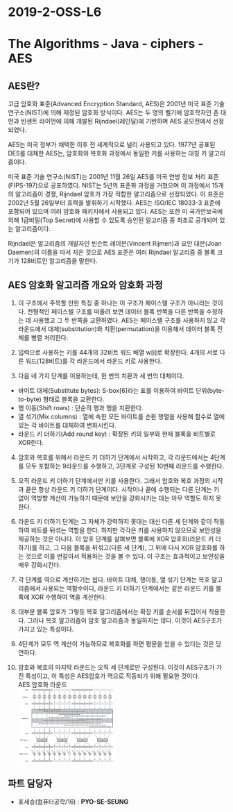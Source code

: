 # 2019-2-OSS-L6
# The Algorithms - Java - ciphers - AES

## AES란?
고급 암호화 표준(Advanced Encryption Standard, AES)은 2001년 미국 표준 기술 연구소(NIST)에 의해 제정된 암호화 방식이다. AES는 두 명의 벨기에 암호학자인 존 대먼과 빈센트 라이먼에 의해 개발된 Rijndael(레인달)에 기반하며 AES 공모전에서 선정되었다.

AES는 미국 정부가 채택한 이후 전 세계적으로 널리 사용되고 있다. 1977년 공표된 DES를 대체한 AES는, 암호화와 복호화 과정에서 동일한 키를 사용하는 대칭 키 알고리즘이다.

미국 표준 기술 연구소(NIST)는 2001년 11월 26일 AES를 미국 연방 정보 처리 표준(FIPS-197)으로 공포하였다. NIST는 5년의 표준화 과정을 거쳤으며 이 과정에서 15개의 알고리즘이 경쟁, Rijndael 암호가 가장 적합한 알고리즘으로 선정되었다. 이 표준은 2002년 5월 26일부터 효력을 발휘하기 시작했다. AES는 ISO/IEC 18033-3 표준에 포함되어 있으며 여러 암호화 패키지에서 사용되고 있다. AES는 또한 미 국가안보국에 의해 1급비밀(Top Secret)에 사용할 수 있도록 승인된 알고리즘 중 최초로 공개되어 있는 알고리즘이다.

Rijndael은 알고리즘의 개발자인 빈슨트 레이믄(Vincent Rijmen)과 요안 대믄(Joan Daemen)의 이름을 따서 지은 것으로 AES 표준은 여러 Rijndael 알고리즘 중 블록 크기가 128비트인 알고리즘을 말한다.

## AES 암호화 알고리즘 개요와 암호화 과정
1. 이 구조에서 주목할 만한 특징 중 하나는 이 구조가 페이스텔 구조가 아니라는 것이다. 전형적인 페이스텔 구조를 떠올려 보면 데이터 블록 반쪽을 다른 반쪽을 수정하는 데 사용했고 그 두 반쪽을 교환하였다. AES는 페이스텔 구조를 사용하지 않고 각 라운드에서 대체(substitution)와 치환(permutation)을 이용해서 데이터 블록 전체를 병렬 처리한다.

2. 입력으로 사용하는 키를 44개의 32비트 워드 배열 w[i]로 확장한다. 4개의 서로 다른 워드(128비트)를 각 라운드에서 라운드 키로 사용한다.

3. 다음 네 가지 단계를 이용하는데, 한 번의 치환과 세 번의 대체이다.
 - 바이트 대체(Substitute bytes): S-box[6]라는 표를 이용하여 바이트 단위(byte-to-byte) 형태로 블록을 교환한다.
 - 행 이동(Shift rows) : 단순히 행과 행을 치환한다.
 - 열 섞기(Mix columns) : 열에 속한 모든 바이트를 순환 행렬을 사용해 함수로 열에 있는 각 바이트를 대체하여 변화시킨다.
 - 라운드 키 더하기(Add round key) : 확장된 키의 일부와 현재 블록을 비트별로 XOR한다.

4. 암호와 복호를 위해서 라운드 키 더하기 단계에서 시작하고, 각 라운드에서는 4단계를 모두 포함하는 9라운드를 수행하고, 3단계로 구성된 10번째 라운드를 수행한다.

5. 오직 라운드 키 더하기 단계에서만 키를 사용한다. 그래서 암호와 복호 과정의 시작과 끝은 항상 라운드 키 더하기 단계이다. 시작이나 끝에 수행되는 다른 단계는 키 없이 역방향 계산이 가능하기 때문에 보안을 강화시키는 데는 아무 역할도 하지 못한다.

6. 라운드 키 더하기 단계는 그 자체가 강력하지 못대는 대신 다른 세 단계와 같이 작동하여 비트를 뒤섞는 역할을 한다. 하지만 각각은 키를 사용하지 않으므로 보안성을 제공하는 것은 아니다. 이 암호 단계를 살펴보면 블록에 XOR 암호화(라운드 키 더하기)를 하고, 그 다음 블록을 뒤섞고(다른 세 단계), 그 뒤에 다시 XOR 암호화를 하는 것으로 이를 번갈아서 적용하는 것을 볼 수 있다. 이 구조는 효과적이고 보안성을 매우 강화시킨다.

7. 각 단계를 역으로 계산하기는 쉽다. 바이트 대체, 행이동, 열 섞기 단계는 복호 알고리즘에서 사용되는 역함수이다, 라운드 키 더하기 단계에서는 같은 라운드 키를 블록에 XOR 수행하여 역을 계산한다.

8. 대부분 블록 암호가 그렇듯 복호 알고리즘에서는 확장 키를 순서를 뒤집어서 적용한다. 그러나 복호 알고리즘이 암호 알고리즘과 동일하지는 않다. 이것이 AES구조가 가지고 있는 특성이다.

9. 4단계가 모두 역 계산이 가능하므로 복호화를 하면 평문을 얻을 수 있다는 것은 당연하다.

10. 암호와 복호의 마지막 라운드는 오직 세 단계로만 구성된다. 이것이 AES구조가 가진 특성이고, 이 특성은 AES암호가 역으로 작동되기 위해 필요한 것이다.  
AES 암호화 라운드  
![AES ROUND](./img/AES_Encryption_Round.png)

## 파트 담당자
- 표세승(컴퓨터공학/16) : **PYO-SE-SEUNG**  
